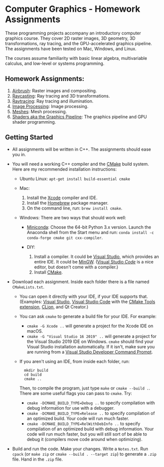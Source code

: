 Computer Graphics - Homework Assignments
========================================

These programming projects accompany an introductory computer graphics course.
They cover 2D raster images, 3D geometry, 3D transformations, ray tracing, and the GPU-accelerated graphics pipeline. The assignments have been tested on Mac, Windows, and Linux.

The courses assume familiarity with basic linear algebra, multivariable calculus, and low-level or systems programming.

Homework Assignments:
---------------------

1. [Airbrush](https://github.com/yig/graphics101-airbrush): Raster images and compositing.
2. [Raycasting](https://github.com/yig/graphics101-raycasting): Ray tracing and 3D transformations.
3. [Raytracing](https://github.com/yig/graphics101-raytracing): Ray tracing and illumination.
4. [Image Processing](https://github.com/yig/graphics101-imageprocessing): Image processing.
5. [Meshes](https://github.com/yig/graphics101-meshes): Mesh processing.
6. [Shaders aka the Graphics Pipeline](https://github.com/yig/graphics101-pipeline): The graphics pipeline and GPU shader programming.

Getting Started
---------------

* All assignments will be written in C++. The assignments should ease you in.

* You will need a working C++ compiler and the [CMake](https://cmake.org/) build system. Here are my recommended installation instructions:

    * Ubuntu Linux: `apt-get install build-essential cmake`

    * Mac:
    
        1. Install the [Xcode](https://itunes.apple.com/us/app/xcode/id497799835) compiler and IDE.
        2. Install the [Homebrew](https://brew.sh/) package manager.
        3. On the command line, run: `brew install cmake`.

    * Windows: There are two ways that should work well:

        * [Miniconda](https://docs.conda.io/en/latest/miniconda.html): Choose the 64-bit Python 3.x version. Launch the Anaconda shell from the Start menu and run: `conda install -c conda-forge cmake git cxx-compiler`.
        
        * DIY:
        
            1. Install a compiler. It could be [Visual Studio](https://visualstudio.microsoft.com/), which provides an entire IDE. It could be [MinGW](https://wiki.qt.io/MinGW). ([Visual Studio *Code*](https://code.visualstudio.com/) is a nice editor, but doesn't come with a compiler.)
            2. Install [CMake](https://cmake.org/).

* Download each assignment. Inside each folder there is a
file named `CMakeLists.txt`.

    * You can open it directly with your IDE, if your IDE supports that. (Examples: [Visual Studio](https://visualstudio.microsoft.com/vs/), [Visual Studio Code](https://code.visualstudio.com/) with the [CMake Tools extension](https://devblogs.microsoft.com/cppblog/cmake-tools-extension-for-visual-studio-code/), [CLion](https://www.jetbrains.com/clion/), and Qt Creator.)

    * You can ask `cmake` to generate a build file for your IDE. For example:
    
        * `cmake -G Xcode ..` will generate a project for the Xcode IDE on macOS.
        * `cmake -G "Visual Studio 16 2019" ..` will generate a project for the Visual Studio 2019 IDE on Windows. `cmake` should find your Visual Studio installation automatically. If it isn't, make sure you are running from a [Visual Studio Developer Command Prompt](https://docs.microsoft.com/en-us/visualstudio/ide/reference/command-prompt-powershell?view=vs-2022).

    * If you aren't using an IDE, from inside each folder, run:
    
            mkdir build
            cd build
            cmake ..
        
        Then, to compile the program, just type `make` or `cmake --build .`. There are some useful flags you can pass to `cmake`. Try:
        
        * `cmake -DCMAKE_BUILD_TYPE=Debug ..` to specify compilation with debug information for use with a debugger.
        * `cmake -DCMAKE_BUILD_TYPE=Release ..` to specify compilation of an optimized build. Your code will run much faster.
        * `cmake -DCMAKE_BUILD_TYPE=RelWithDebInfo ..` to specify compilation of an optimized build with debug information. Your code will run much faster, but you will still sort of be able to debug it (compilers move code around when optimizing).

* Build and run the code. Make your changes. Write a `Notes.txt`. Run `cpack` (or `make zip` or `cmake --build . --target zip`) to generate a `.zip` file. Hand in the `.zip` file.
